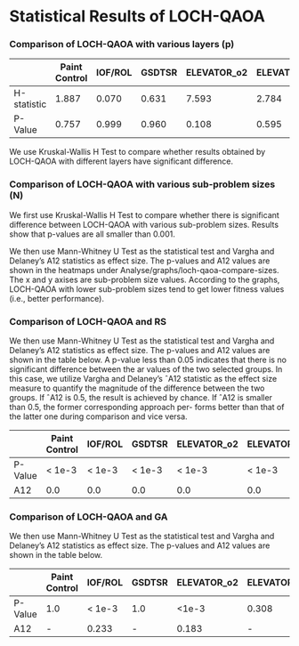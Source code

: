 # Statistical Results of LOCH-QAOA
### Comparison of LOCH-QAOA with various layers (p)

|             | Paint Control | IOF/ROL | GSDTSR | ELEVATOR_o2 | ELEVATOR_o3 |
|-------------|---------------|---------|--------|-------------|-------------|
| H-statistic | 1.887         | 0.070   | 0.631  | 7.593       | 2.784       |
| P-Value     | 0.757         | 0.999   | 0.960  | 0.108       | 0.595       |

We use Kruskal-Wallis H Test to compare whether results obtained by LOCH-QAOA with different layers have significant difference.

### Comparison of LOCH-QAOA with various sub-problem sizes (N)
We first use Kruskal-Wallis H Test to compare whether there is significant difference between LOCH-QAOA with various sub-problem sizes. Results show that p-values are all smaller than 0.001.

We then use Mann-Whitney U Test as the statistical test and Vargha and Delaney’s A12 statistics as effect size. The p-values and A12 values are shown in the heatmaps under Analyse/graphs/loch-qaoa-compare-sizes. The x and y axises are sub-problem size values.
According to the graphs, LOCH-QAOA with lower sub-problem sizes tend to get lower fitness values (i.e., better performance).

### Comparison of LOCH-QAOA and RS
We then use Mann-Whitney U Test as the statistical test and Vargha and Delaney’s A12 statistics as effect size. The p-values and A12 values are shown in the table below. A p-value less than 0.05 indicates
that there is no significant difference between the ar values
of the two selected groups. In this case, we utilize Vargha
and Delaney’s ˆA12 statistic as the effect size measure to
quantify the magnitude of the difference between the two
groups. If ˆA12 is 0.5, the result is achieved by chance. If ˆA12
is smaller than 0.5, the former corresponding approach per-
forms better than that of the latter one during comparison
and vice versa.

|         | Paint Control | IOF/ROL | GSDTSR | ELEVATOR_o2 | ELEVATOR_o3 |
|---------|---------------|---------|--------|-------------|-------------|
| P-Value | < 1e-3        | < 1e-3   | < 1e-3    | < 1e-3       | < 1e-3       |
| A12     | 0.0             |0.0       | 0.0      | 0.0           | 0.0           |

### Comparison of LOCH-QAOA and GA
We then use Mann-Whitney U Test as the statistical test and Vargha and Delaney’s A12 statistics as effect size. The p-values and A12 values are shown in the table below.

|         | Paint Control | IOF/ROL | GSDTSR | ELEVATOR_o2 | ELEVATOR_o3 |
|---------|---------------|---------|--------|-------------|-------------|
| P-Value | 1.0           | < 1e-3   | 1.0    | <1e-3       | 0.308       |
| A12     | -             | 0.233       | -      | 0.183           | -           |
